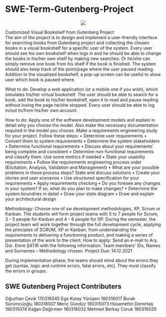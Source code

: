 # SWE-Term-Gutenberg-Project
<div align="center">
 <img src="https://media.giphy.com/media/26tn33aiTi1jkl6H6/giphy.gif" />
  </div>

Customized Visual Bookshelf from Gutenberg Project	
The aim of the project is to design and implement a user-friendly interface for searching books from Gutenberg project and collecting the chosen books in a visual bookshelf for a specific user of the system. Every user should see his own bookshelf when logs in and he should be able to change the books in his/her own shelf by making new searches. Or he/she can simply remove one book from his shelf if the book is finished. The system should also keep track of the point/page where the user paused reading.
Addition to the visualized bookshelf, a pop-up screen can be useful to show user which book is paused where.

What to do: Develop a web application (or a mobile one if you wish), which simulates his/her virtual bookshelf. 
The user should be able to search for a book, add the book to his/her bookshelf, open it to read and pause reading without losing the page he/she stopped. Every user should be able to log in/out to/from his/her own account. 

How to do: Apply one of the software development models and explain in detail why you choose the model. Also make the necessary documentation required in the model you choose.
Make a requirements engineering study for your project. Follow these steps:
•	Determine user requirements
•	Convert them to system requirements
•	Determine the system stakeholders
•	Determine functional requirements
•	Discuss about your requirements’ being complete and consistent
•	Determine non-functional requirements and classify them. Use some metrics if needed
•	State your usability requirements
•	Follow the requirements engineering process order (Elicitation, Analysis, Validation and Management)
•	What are your possible problems in these process steps? State and discuss solutions
•	Create your stories and user scenarios
•	Use structured specification for your requirements
•	Apply requirements checking
•	Do you foresee any changes in your system? If so, what do you plan to make changes?
•	Determine the system boundries in detail
•	Draw your state diagram
•	Draw and explain your architectural design

Methodology: Choose one of sw development methodologies, XP, Scrum or Kanban. The students will form project teams with 5 to 7 people for Scrum, 3 – 5 people for Kanban and 4 - 6 people for XP. During the semester, the project team will work together through the full development cycle, applying the principles of SCRUM, XP or Kanban, from understanding the requirements to delivering a functioning product, and making a series of presentation of the work to the client.
How to apply: Send an e-mail to Arş. Gör. Emre ŞATIR with the following information:
Team members’ IDs, Names and Surnames – Methodology chosen.
Project Due: 14.12.2021

During implementation phase, the teams should mind about the errors they get (syntax, logic and runtime errors, fatal errors, etc). They must classify the errors in groups.  


## SWE Gutenberg Project Contributers
Oğuzhan Çevik 170316045
Ege Kutay Yürüşen 180316017
Burak Sürümcüoğlu 180316007
Meriç Gündüz 190315073
Hüsamettin Demirtaş 190315074
Kağan Değirmen 180316032
Mehmet Berkay Coruk 180316035

